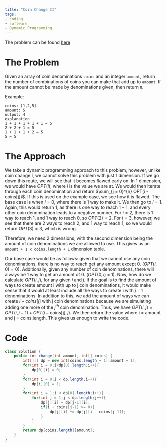 ```yaml
---
title: "Coin Change II"
tags:
- coding
- software
- Dynamic Programming
---
```

The problem can be found [here](https://leetcode.com/problems/coin-change-2/)

# The Problem
Given an array of coin denominations `coins` and an integer `amount`, return the number of combinations of coins you can make that add up to `amount`. If the amount cannot be made by denominations given, then return `0`.

Example:
```
coins: [1,2,5]
amount: 5
output: 4
explanation
1 + 1 + 1 + 1 + 1 = 5
2 + 2 + 1 = 5
1 + 1 + 1 + 2 = 5
5 = 5
```

# The Approach
We take a dynamic programming approach to this problem, however, unlike coin change I, we cannot solve this problem with just 1 dimension. If we go down this route, we will see that it becomes flawed early on. 
In 1 dimension, we would have $OPT(i)$, where $i$ is the value we are at. We would then iterate through each coin denomination and return $\sum_{j = 0}^{n} OPT(i - coins[j])$. If this is used on the example case, we see how it is flawed. The base case is when $i = 0$, where there is 1 way to make it. We then go to $i = 1$. Again, this would return 1, as there is one way to reach $1 - 1$, and every other coin denomination leads to a negative number. For $i = 2$, there is 1 way to reach 1, and 1 way to reach 0, so $OPT(2) = 2$.  For $i = 3$, however, we see that there are 2 ways to reach 2, and 1 way to reach 1, so we would return $OPT(3) = 3$, which is wrong.

Therefore, we need 2 dimensions, with the second dimension being the amount of coin denominations we are allowed to use. This gives us an `amount + 1 x coins.length + 1` dimension table.

Our base case would be as follows: given that we cannot use any coin denominations, there is no way to reach get any amount except 0. ($OPT(i,0) = 0$). Additionally, given any number of coin denominations, there will always be 1 way to get an amount of 0. ($OPT(0,i)$ = 1). Now, how do we calculate $OPT(i,j)$, for any given $i$ and $j$. If the goal is to find the amount of ways to create amount i with up to j coin denominations, it would make sense that it would at least include all the ways to create i with $j-1$ denominations. In addition to this, we add the amount of ways we can create $i - coins[j]$ with j coin denominations because we are simulating adding one more of the $j^{th}$ coin denomination. Thus, we have $OPT(i,j) = OPT(i, j - 1) + OPT(i - \text{coins[j]},j)$. We then return the value where $\text{i = amount}$ and $\text{j = coins.length}$. This gives us enough to write the code.

# Code
``` java
class Solution {
    public int change(int amount, int[] coins) {
        int[][] dp = new int[coins.length + 1][amount + 1];
        for(int i = 0;i<dp[0].length;i++){
            dp[0][i] = 0;
        }
        for(int i = 0;i < dp.length;i++){
            dp[i][0] = 1;
        }
        for(int i = 1;i < dp[0].length;i++){
            for(int j = 1;j < dp.length;j++){
                dp[j][i] = dp[j-1][i];
                if(i - coins[j-1] >= 0){
                    dp[j][i] += dp[j][i - coins[j-1]];
                }
            }
        }
        return dp[coins.length][amount];
    }
}
```

